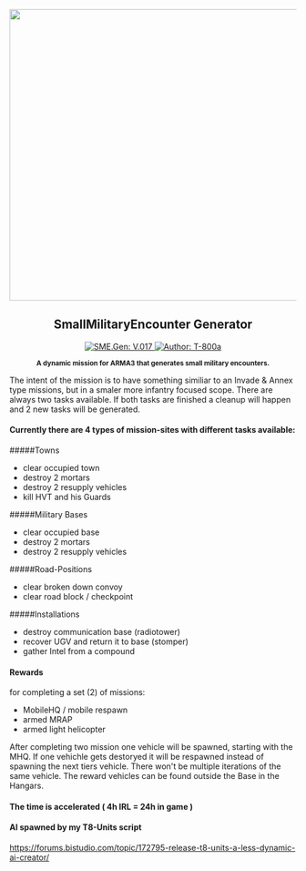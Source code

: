 <p align="center"><img src="https://github.com/T-800a/SME.Gen/blob/master/SMEGen_logo_tp.png" width="512"></p>
<h2 align="center">SmallMilitaryEncounter Generator</h2>
<p align="center">
    <a href="#">
        <img src="https://img.shields.io/badge/SME.Gen-V.017-green.svg?style=flat-square" alt="SME.Gen: V.017">
    </a>
    <a href="#">
        <img src="http://img.shields.io/badge/Author-T--800a-blue.svg?style=flat-square" alt="Author: T-800a">
    </a>
</p>
<p align="center"><sup><strong>A dynamic mission for ARMA3 that generates small military encounters.</strong></sup></p>

The intent of the mission is to have something similiar to an Invade & Annex type missions, but in a smaler more infantry focused scope. There are always two tasks available. If both tasks are finished a cleanup will happen and 2 new tasks will be generated.

#### Currently there are 4 types of mission-sites with different tasks available:
#####Towns
- clear occupied town
- destroy 2 mortars
- destroy 2 resupply vehicles
- kill HVT and his Guards

#####Military Bases
- clear occupied base
- destroy 2 mortars
- destroy 2 resupply vehicles

#####Road-Positions
- clear broken down convoy
- clear road block / checkpoint

#####Installations
- destroy communication base (radiotower)
- recover UGV and return it to base (stomper)
- gather Intel from a compound

#### Rewards
for completing a set (2) of missions:
- MobileHQ / mobile respawn
- armed MRAP
- armed light helicopter

After completing two mission one vehicle will be spawned, starting with the MHQ. If one vehichle gets destoryed it will be respawned instead of spawning the next tiers vehicle. There won't be multiple iterations of the same vehicle. The reward vehicles can be found outside the Base in the Hangars.

#### The time is accelerated ( 4h IRL = 24h in game )

#### AI spawned by my T8-Units script
https://forums.bistudio.com/topic/172795-release-t8-units-a-less-dynamic-ai-creator/
